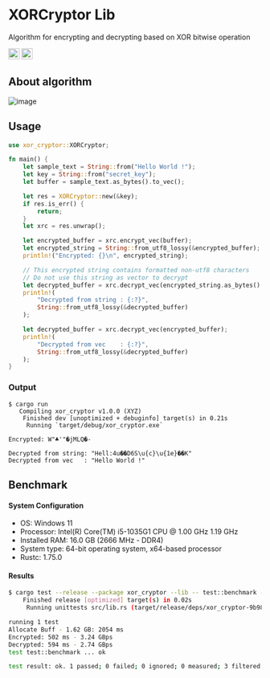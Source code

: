 # XORCryptor Lib

Algorithm for encrypting and decrypting based on XOR bitwise operation

[<img alt="crates.io" src="https://img.shields.io/crates/v/xor_cryptor.svg?style=for-the-badge&color=fc8d62&logo=rust" height="22">](https://crates.io/crates/xor_cryptor)
[<img alt="docs.rs" src="https://img.shields.io/badge/docs.rs-xor_cryptor-66c2a5?style=for-the-badge&labelColor=555555&logo=docs.rs" height="22">](https://docs.rs/xor_cryptor)

## About algorithm

![image](https://github.com/shank03/XORCryptor-Rust/assets/39261691/29904aeb-98b2-4b28-aa82-0254b8629011)

## Usage

```rust
use xor_cryptor::XORCryptor;

fn main() {
    let sample_text = String::from("Hello World !");
    let key = String::from("secret_key");
    let buffer = sample_text.as_bytes().to_vec();

    let res = XORCryptor::new(&key);
    if res.is_err() {
        return;
    }
    let xrc = res.unwrap();

    let encrypted_buffer = xrc.encrypt_vec(buffer);
    let encrypted_string = String::from_utf8_lossy(&encrypted_buffer);
    println!("Encrypted: {}\n", encrypted_string);

    // This encrypted string contains formatted non-utf8 characters
    // Do not use this string as vector to decrypt
    let decrypted_buffer = xrc.decrypt_vec(encrypted_string.as_bytes().to_vec());
    println!(
        "Decrypted from string : {:?}",
        String::from_utf8_lossy(&decrypted_buffer)
    );

    let decrypted_buffer = xrc.decrypt_vec(encrypted_buffer);
    println!(
        "Decrypted from vec    : {:?}",
        String::from_utf8_lossy(&decrypted_buffer)
    );
}
```

### Output

```shell
$ cargo run
   Compiling xor_cryptor v1.0.0 (XYZ)
    Finished dev [unoptimized + debuginfo] target(s) in 0.21s
     Running `target/debug/xor_cryptor.exe`

Encrypted: W"♣'"�jMLQ�-

Decrypted from string: "Hell:4u��D6S\u{c}\u{1e}��K"
Decrypted from vec   : "Hello World !"
```

## Benchmark

#### System Configuration

-   OS: Windows 11
-   Processor: Intel(R) Core(TM) i5-1035G1 CPU @ 1.00 GHz 1.19 GHz
-   Installed RAM: 16.0 GB (2666 MHz - DDR4)
-   System type: 64-bit operating system, x64-based processor
-   Rustc: 1.75.0

#### Results

```bash
$ cargo test --release --package xor_cryptor --lib -- test::benchmark --exact --nocapture
    Finished release [optimized] target(s) in 0.02s
     Running unittests src/lib.rs (target/release/deps/xor_cryptor-9b9862a430980841)

running 1 test
Allocate Buff - 1.62 GB: 2054 ms
Encrypted: 502 ms - 3.24 GBps
Decrypted: 594 ms - 2.74 GBps
test test::benchmark ... ok

test result: ok. 1 passed; 0 failed; 0 ignored; 0 measured; 3 filtered out; finished in 3.26s
```
